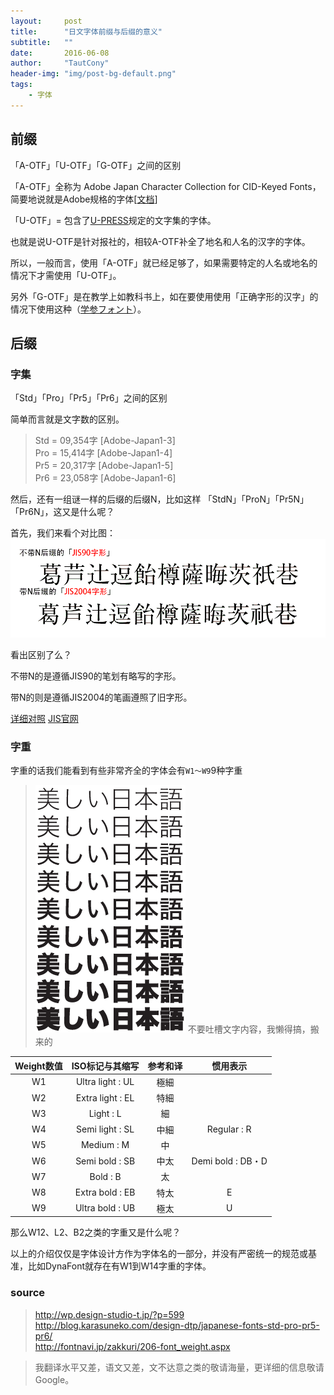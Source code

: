 ```yaml
---
layout:     post
title:      "日文字体前缀与后缀的意义"
subtitle:   ""
date:       2016-06-08
author:     "TautCony"
header-img: "img/post-bg-default.png"
tags:
    - 字体
---
```


## 前缀

「A-OTF」「U-OTF」「G-OTF」之间的区别

「A-OTF」全称为 Adobe Japan Character Collection for CID-Keyed Fonts，简要地说就是Adobe规格的字体[[文档](https://partners.adobe.com/public/developer/en/font/5078.Adobe-Japan1-6.pdf)]

「U-OTF」= 包含了[U-PRESS](http://www.morisawa.co.jp/culture/dictionary/1950)规定的文字集的字体。

也就是说U-OTF是针对报社的，相较A-OTF补全了地名和人名的汉字的字体。

所以，一般而言，使用「A-OTF」就已经足够了，如果需要特定的人名或地名的情况下才需使用「U-OTF」。

另外「G-OTF」是在教学上如教科书上，如在要使用使用「正确字形的汉字」的情况下使用这种（[学参フォント](http://www.morisawa.co.jp/culture/dictionary/1906)）。


## 后缀

### 字集

「Std」「Pro」「Pr5」「Pr6」之间的区别

简单而言就是文字数的区别。

> 
> Std = 09,354字 [Adobe-Japan1-3]<br>
> Pro = 15,414字 [Adobe-Japan1-4]<br>
> Pr5 = 20,317字 [Adobe-Japan1-5]<br>
> Pr6 = 23,058字 [Adobe-Japan1-6]<br>
> 

然后，还有一组谜一样的后缀的后缀N，比如这样 「StdN」「ProN」「Pr5N」「Pr6N」，这又是什么呢？

首先，我们来看个对比图：
![后缀N](/img/in-post/Prefixes-and-suffixes-of-Fonts/FontsN.png)

看出区别了么？

不带N的是遵循JIS90的笔划有略写的字形。

带N的则是遵循JIS2004的笔画遵照了旧字形。

[详细对照](http://www.adobe.com/jp/support/winvista/pdfs/JIS2004_Comparison.pdf)
[JIS官网](http://www.jisc.go.jp/newstopics/2005/040220kanjicode.pdf)

### 字重

字重的话我们能看到有些非常齐全的字体会有`W1～W9`9种字重

> ![ヒラギノ角ゴ不同字重](/img/in-post/Prefixes-and-suffixes-of-Fonts/hiraKakugoW.png)
> 不要吐槽文字内容，我懒得搞，搬来的

|  **Weight数值** | **ISO标记与其缩写** | **参考和译** | **惯用表示** |
|  :------: | :------: | :------: | :------: |
|  W1 | Ultra light : UL | 極細 |  |
|  W2 | Extra light : EL | 特細 |  |
|  W3 | Light : L | 細 |  |
|  W4 | Semi light : SL | 中細 | Regular : R |
|  W5 | Medium : M | 中 |  |
|  W6 | Semi bold : SB | 中太 | Demi bold : DB・D |
|  W7 | Bold : B | 太 |  |
|  W8 | Extra bold : EB | 特太 | E |
|  W9 | Ultra bold : UB | 極太 | U |

那么W12、L2、B2之类的字重又是什么呢？

以上的介绍仅仅是字体设计方作为字体名的一部分，并没有严密统一的规范或基准，比如DynaFont就存在有W1到W14字重的字体。


### source
> http://wp.design-studio-t.jp/?p=599 <br>
> http://blog.karasuneko.com/design-dtp/japanese-fonts-std-pro-pr5-pr6/ <br>
> http://fontnavi.jp/zakkuri/206-font_weight.aspx

> 我翻译水平又差，语文又差，文不达意之类的敬请海量，更详细的信息敬请Google。